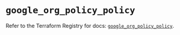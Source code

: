 # `google_org_policy_policy`

Refer to the Terraform Registry for docs: [`google_org_policy_policy`](https://registry.terraform.io/providers/hashicorp/google/6.40.0/docs/resources/org_policy_policy).
